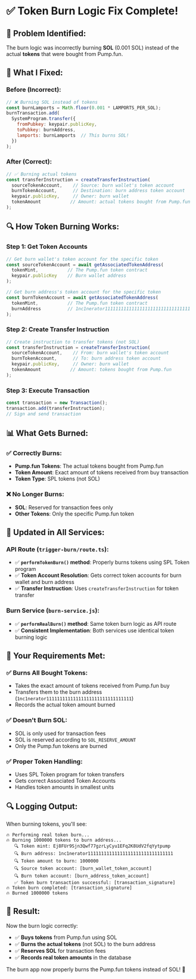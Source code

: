 # ✅ Token Burn Logic Fix Complete!

## 🎯 **Problem Identified:**

The burn logic was incorrectly burning **SOL** (0.001 SOL) instead of the actual **tokens** that were bought from Pump.fun.

## 🔧 **What I Fixed:**

### **Before (Incorrect):**
```javascript
// ❌ Burning SOL instead of tokens
const burnLamports = Math.floor(0.001 * LAMPORTS_PER_SOL);
burnTransaction.add(
  SystemProgram.transfer({
    fromPubkey: keypair.publicKey,
    toPubkey: burnAddress,
    lamports: burnLamports  // This burns SOL!
  })
);
```

### **After (Correct):**
```javascript
// ✅ Burning actual tokens
const transferInstruction = createTransferInstruction(
  sourceTokenAccount,    // Source: burn wallet's token account
  burnTokenAccount,      // Destination: burn address token account
  keypair.publicKey,     // Owner: burn wallet
  tokenAmount           // Amount: actual tokens bought from Pump.fun
);
```

## 🔍 **How Token Burning Works:**

### **Step 1: Get Token Accounts**
```javascript
// Get burn wallet's token account for the specific token
const sourceTokenAccount = await getAssociatedTokenAddress(
  tokenMint,           // The Pump.fun token contract
  keypair.publicKey    // Burn wallet address
);

// Get burn address's token account for the specific token
const burnTokenAccount = await getAssociatedTokenAddress(
  tokenMint,           // The Pump.fun token contract
  burnAddress          // 1nc1nerator11111111111111111111111111111111
);
```

### **Step 2: Create Transfer Instruction**
```javascript
// Create instruction to transfer tokens (not SOL)
const transferInstruction = createTransferInstruction(
  sourceTokenAccount,    // From: burn wallet's token account
  burnTokenAccount,      // To: burn address token account
  keypair.publicKey,     // Owner: burn wallet
  tokenAmount           // Amount: tokens bought from Pump.fun
);
```

### **Step 3: Execute Transaction**
```javascript
const transaction = new Transaction();
transaction.add(transferInstruction);
// Sign and send transaction
```

## 📊 **What Gets Burned:**

### **✅ Correctly Burns:**
- **Pump.fun Tokens**: The actual tokens bought from Pump.fun
- **Token Amount**: Exact amount of tokens received from buy transaction
- **Token Type**: SPL tokens (not SOL)

### **❌ No Longer Burns:**
- **SOL**: Reserved for transaction fees only
- **Other Tokens**: Only the specific Pump.fun token

## 🚀 **Updated in All Services:**

### **API Route (`trigger-burn/route.ts`):**
- ✅ **`performTokenBurn()` method**: Properly burns tokens using SPL Token program
- ✅ **Token Account Resolution**: Gets correct token accounts for burn wallet and burn address
- ✅ **Transfer Instruction**: Uses `createTransferInstruction` for token transfer

### **Burn Service (`burn-service.js`):**
- ✅ **`performRealBurn()` method**: Same token burn logic as API route
- ✅ **Consistent Implementation**: Both services use identical token burning logic

## 🎯 **Your Requirements Met:**

### **✅ Burns All Bought Tokens:**
- Takes the exact amount of tokens received from Pump.fun buy
- Transfers them to the burn address (`1nc1nerator11111111111111111111111111111111`)
- Records the actual token amount burned

### **✅ Doesn't Burn SOL:**
- SOL is only used for transaction fees
- SOL is reserved according to `SOL_RESERVE_AMOUNT`
- Only the Pump.fun tokens are burned

### **✅ Proper Token Handling:**
- Uses SPL Token program for token transfers
- Gets correct Associated Token Accounts
- Handles token amounts in smallest units

## 🔍 **Logging Output:**

When burning tokens, you'll see:
```
🔥 Performing real token burn...
🔥 Burning 1000000 tokens to burn address...
   🔍 Token mint: Ej8FUr9Sjn3Qwf77gzrLyCyu1EFq2K8UdV2fqYytpump
   🔍 Burn address: 1nc1nerator11111111111111111111111111111111
   🔍 Token amount to burn: 1000000
   🔍 Source token account: [burn_wallet_token_account]
   🔍 Burn token account: [burn_address_token_account]
   ✅ Token burn transaction successful: [transaction_signature]
🔥 Token burn completed: [transaction_signature]
🔥 Burned 1000000 tokens
```

## 🎉 **Result:**

Now the burn logic correctly:
- ✅ **Buys tokens** from Pump.fun using SOL
- ✅ **Burns the actual tokens** (not SOL) to the burn address
- ✅ **Reserves SOL** for transaction fees
- ✅ **Records real token amounts** in the database

The burn app now properly burns the Pump.fun tokens instead of SOL! 🚀
